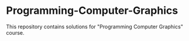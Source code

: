 # Programming-Computer-Graphics

This repository contains solutions for "Programming Computer Graphics" course.